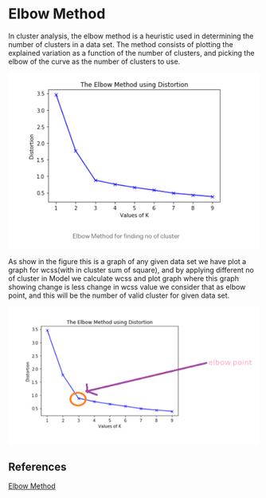 
# Elbow Method
In cluster analysis, the elbow method is a heuristic used in determining the number of clusters in a data set. 
The method consists of plotting the explained variation as a function of the number of clusters, and picking the elbow of the curve as the number of clusters to use.

<p align="center">
<img src="https://github.com/ArturoCeron/BigData/blob/Unidad_3/Investigation/elbowMethod.PNG">
</p>

As show in the figure this is a graph of any given data set we have plot a graph for wcss(with in cluster sum of square), and by applying different no of cluster in Model we 
calculate wcss and plot graph where this graph showing change is less change in wcss value we consider that as elbow point,
and this will be the number of valid cluster for given data set.

<p align="center">
<img src="https://github.com/ArturoCeron/BigData/blob/Unidad_3/Investigation/elbowMethod2.PNG">
</p>


## References

[Elbow Method](https://medium.com/@mudgalvivek2911/machine-learning-clustering-elbow-method-4e8c2b404a5d)
